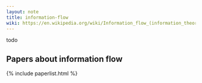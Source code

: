 ```yaml
---
layout: note
title: information-flow
wiki: https://en.wikipedia.org/wiki/Information_flow_(information_theory)
---
```


todo

## Papers about information flow

{% include paperlist.html %}

